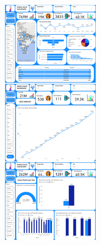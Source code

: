 
<br><br>
<img src="https://github.com/krishna9212/power-Bi-/blob/main/Power_BI_Dashboard-main/Screenshot%202025-02-06%20184421.png" alt="Image Description" width="300">
<img src="https://github.com/krishna9212/power-Bi-/blob/main/Power_BI_Dashboard-main/Screenshot%202025-02-06%20184523.png" width="300">
<img src="https://github.com/krishna9212/power-Bi-/blob/main/Power_BI_Dashboard-main/Screenshot%202025-02-06%20184619.png" alt="Image Description" width="300">


